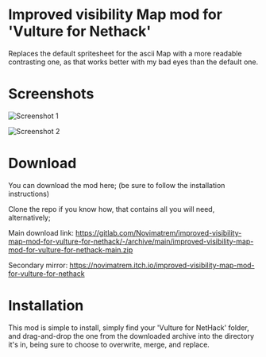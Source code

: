 # Improved visibility Map mod for 'Vulture for Nethack'

Replaces the default spritesheet for the ascii Map with a more readable contrasting one, as that works better with my bad eyes than the default one.

# Screenshots

![Screenshot 1](https://gitlab.com/Novimatrem/improved-visibility-map-mod-for-vulture-for-nethack/-/raw/main/screenshot1.png)

![Screenshot 2](https://gitlab.com/Novimatrem/improved-visibility-map-mod-for-vulture-for-nethack/-/raw/main/screenshot2.png)

# Download

You can download the mod here; (be sure to follow the installation instructions)

Clone the repo if you know how, that contains all you will need, alternatively;

Main download link: https://gitlab.com/Novimatrem/improved-visibility-map-mod-for-vulture-for-nethack/-/archive/main/improved-visibility-map-mod-for-vulture-for-nethack-main.zip

Secondary mirror: https://novimatrem.itch.io/improved-visibility-map-mod-for-vulture-for-nethack

# Installation

This mod is simple to install, simply find your 'Vulture for NetHack' folder, and drag-and-drop the one from the downloaded archive into the directory it's in, being sure to choose to overwrite, merge, and replace.


